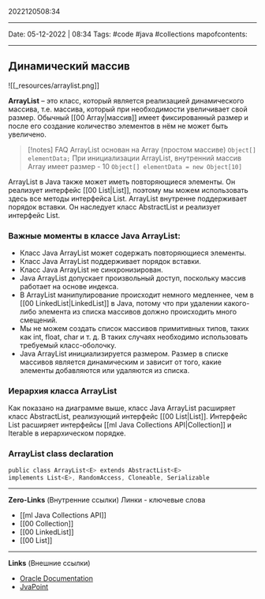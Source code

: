 2022120508:34
___
Date: 05-12-2022 | 08:34
Tags: #code #java #collections 
mapofcontents:
___
## Динамический массив
![[_resources/arraylist.png]]

**ArrayList** – это класс, который является реализацией динамического массива, т.е. массива, который при необходимости увеличивает свой размер.
Обычный [[00 Array|массив]] имеет фиксированный размер и после его создание количество элементов в нём не может быть увеличено.

> [!notes] FAQ
> ArrayList основан на Array (простом массиве) `Object[] elementData;` 
> При инициализации ArrayList, внутренний массив Array имеет размер - 10 
> `Object[] elementData = new Object[10]`

ArrayList в Java также может иметь повторяющиеся элементы. 
Он реализует интерфейс [[00 List|List]], поэтому мы можем использовать здесь все методы интерфейса List. ArrayList внутренне поддерживает порядок вставки. 
Он наследует класс AbstractList и реализует интерфейс List.

### Важные моменты в классе Java ArrayList: 
- Класс Java ArrayList может содержать повторяющиеся элементы. 
- Класс Java ArrayList поддерживает порядок вставки. 
- Класс Java ArrayList не синхронизирован. 
- Java ArrayList допускает произвольный доступ, поскольку массив работает на основе индекса.
- В ArrayList манипулирование происходит немного медленнее, чем в [[00 LinkedList|LinkedList]] в Java, потому что при удалении какого-либо элемента из списка массивов должно происходить много смещений. 
- Мы не можем создать список массивов примитивных типов, таких как int, float, char и т. д. В таких случаях необходимо использовать требуемый класс-оболочку.
- Java ArrayList инициализируется размером. Размер в списке массивов является динамическим и зависит от того, какие элементы добавляются или удаляются из списка.

### Иерархия класса ArrayList 
Как показано на диаграмме выше, класс Java ArrayList расширяет класс AbstractList, реализующий интерфейс [[00 List|List]]. Интерфейс List расширяет интерфейсы [[ml Java Collections API|Collection]] и Iterable в иерархическом порядке.

### ArrayList class declaration
```java
public class ArrayList<E> extends AbstractList<E> 
implements List<E>, RandomAccess, Cloneable, Serializable
```

-----
**Zero-Links**  (Внутренние ссылки) Линки - ключевые слова
- [[ml Java Collections API]]
- [[00 Collection]]
- [[00 LinkedList]]
- [[00 List]]

------
**Links** (Внешние ссылки)
- [Oracle Documentation](https://docs.oracle.com/javase/7/docs/api/java/util/ArrayList.html)
- [JvaPoint](https://www.javatpoint.com/java-arraylist)
